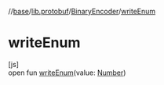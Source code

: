 //[base](../../../index.md)/[lib.protobuf](../index.md)/[BinaryEncoder](index.md)/[writeEnum](write-enum.md)

# writeEnum

[js]\
open fun [writeEnum](write-enum.md)(value: [Number](https://kotlinlang.org/api/latest/jvm/stdlib/kotlin/-number/index.html))
